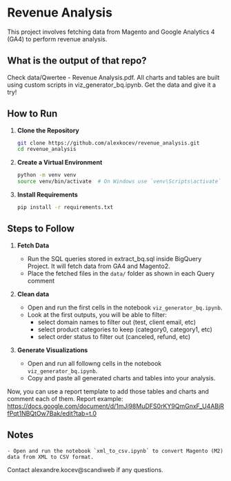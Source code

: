 
# Revenue Analysis

This project involves fetching data from Magento and Google Analytics 4 (GA4) to perform revenue analysis.

## What is the output of that repo?
Check data/Qwertee - Revenue Analysis.pdf.
All charts and tables are built using custom scripts in viz_generator_bq.ipynb. Get the data and give it a try!

## How to Run

1. **Clone the Repository**
    ```sh
    git clone https://github.com/alexkocev/revenue_analysis.git
    cd revenue_analysis
    ```

2. **Create a Virtual Environment**
    ```sh
    python -m venv venv
    source venv/bin/activate  # On Windows use `venv\Scripts\activate`
    ```

3. **Install Requirements**
    ```sh
    pip install -r requirements.txt
    ```


## Steps to Follow

1. **Fetch Data**
    - Run the SQL queries stored in extract_bq.sql inside BigQuery Project. It will fetch data from GA4 and Magento2.
    - Place the fetched files in the `data/` folder as shown in each Query comment

2. **Clean data**
    - Open and run the first cells in the notebook `viz_generator_bq.ipynb`.
    - Look at the first outputs, you will be able to filter:
        - select domain names to filter out (test, client email, etc)
        - select product categories to keep (category0, category1, etc)
        - select order status to filter out (canceled, refund, etc)

3. **Generate Visualizations**
    - Open and run all followng cells in the notebook `viz_generator_bq.ipynb`.
    - Copy and paste all generated charts and tables into your analysis.


Now, you can use a report template to add those tables and charts and comment each of them.
Report example: https://docs.google.com/document/d/1mJi98MuDFS0rKY9QmGnxF_U4ABjRfPqt1NBQtOw7Bak/edit?tab=t.0




## Notes
    - Open and run the notebook `xml_to_csv.ipynb` to convert Magento (M2) data from XML to CSV format.


Contact alexandre.kocev@scandiweb if any questions.